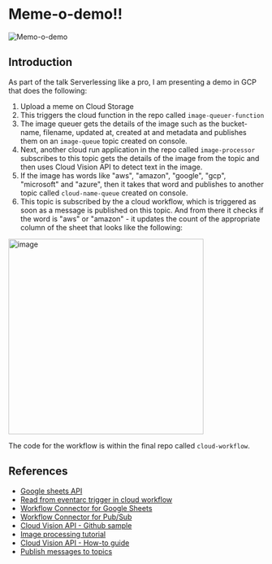 # Meme-o-demo!!
![Memo-o-demo](https://github.com/Lovee93/image_processor_serverless/assets/6823402/20fd055d-90d1-44ab-ba64-0ddd05f345ac)

## Introduction

As part of the talk Serverlessing like a pro, I am presenting a demo in GCP that does the following:

1. Upload a meme on Cloud Storage
2. This triggers the cloud function in the repo called `image-queuer-function`
3. The image queuer gets the details of the image such as the bucket-name, filename, updated at, created at and metadata and publishes them on an `image-queue` topic created on console.
4. Next, another cloud run application in the repo called `image-processor` subscribes to this topic gets the details of the image from the topic and then uses Cloud Vision API to detect text in the image.
5. If the image has words like "aws", "amazon", "google", "gcp", "microsoft" and "azure", then it takes that word and publishes to another topic called `cloud-name-queue` created on console.
6. This topic is subscribed by the a cloud workflow, which is triggered as soon as a message is published on this topic. And from there it checks if the word is "aws" or "amazon" - it updates the count of the appropriate column of the sheet that looks like the following:

<img width="384" alt="image" src="https://github.com/Lovee93/image_processor_serverless/assets/6823402/c2abbca3-09f1-4430-a650-583deed96244">

The code for the workflow is within the final repo called `cloud-workflow`.

## References

 - [Google sheets API](https://developers.google.com/sheets/api/reference/rest/v4/spreadsheets.values/get)
 - [Read from eventarc trigger in cloud workflow](https://cloud.google.com/blog/products/application-modernization/process-incoming-data-with-cloud-workflows)
 - [Workflow Connector for Google Sheets](https://cloud.google.com/workflows/docs/reference/googleapis/sheets/Overview)
 - [Workflow Connector for Pub/Sub](https://cloud.google.com/workflows/docs/samples/workflows-connector-pubsub?hl=en)
 - [Cloud Vision API - Github sample](https://github.com/GoogleCloudPlatform/nodejs-docs-samples/blob/4892dff94ea50572e2465469f1b76fbbe682e4c1/vision/detect.js#L160)
 - [Image processing tutorial](https://cloud.google.com/run/docs/tutorials/image-processing)
 - [Cloud Vision API - How-to guide](https://cloud.google.com/vision/docs/ocr)
 - [Publish messages to topics](https://cloud.google.com/pubsub/docs/publisher#node.js_2)
